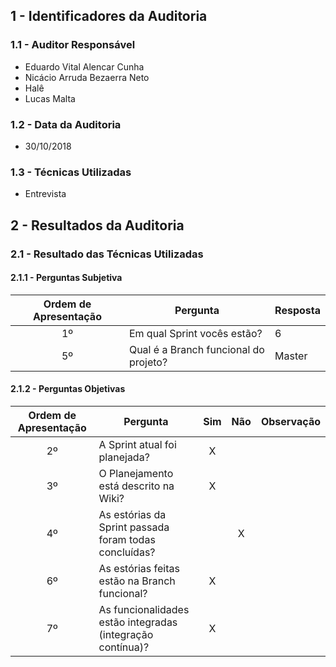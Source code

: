 ## 1 - Identificadores da Auditoria

### 1.1 - Auditor Responsável

- Eduardo Vital Alencar Cunha
- Nicácio Arruda Bezaerra Neto
- Halê
- Lucas Malta

### 1.2 - Data da Auditoria

- 30/10/2018

### 1.3 - Técnicas Utilizadas

- Entrevista

## 2 - Resultados da Auditoria

### 2.1 - Resultado das Técnicas Utilizadas

#### 2.1.1 - Perguntas Subjetiva

| Ordem de Apresentação | Pergunta | Resposta |
|:---:|---|---|
| 1º| Em qual Sprint vocês estão? | 6 |
| 5º| Qual é a Branch funcional do projeto? | Master |

#### 2.1.2 - Perguntas Objetivas

| Ordem de Apresentação | Pergunta | Sim | Não | Observação |
|:---:|---|:---:|:---:|:---:|
| 2º| A Sprint atual foi planejada? | X |   | |
| 3º| O Planejamento está descrito na Wiki? | X |   | |
| 4º| As estórias da Sprint passada foram todas concluídas? | | X | |
| 6º| As estórias feitas estão na Branch funcional? | X |   | |
| 7º| As funcionalidades estão integradas (integração contínua)? | X |   |  |
